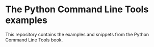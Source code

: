 # The Python Command Line Tools examples

This repository contains the examples and snippets from the Python Command Line Tools book.
